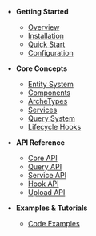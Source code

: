 - **Getting Started**
  - [Overview](README.md)
  - [Installation](getting-started.md)
  - [Quick Start](getting-started.md#quick-start)
  - [Configuration](getting-started.md#configuration)

- **Core Concepts**
  - [Entity System](core-concepts/entity.md)
  - [Components](core-concepts/components.md)
  - [ArcheTypes](core-concepts/archetypes.md)
  - [Services](core-concepts/services.md)
  - [Query System](core-concepts/query.md)
  - [Lifecycle Hooks](core-concepts/hooks.md)

- **API Reference**
  - [Core API](api/core.md)
  - [Query API](api/query.md)
  - [Service API](api/service.md)
  - [Hook API](api/hooks.md)
  - [Upload API](api/upload.md)

- **Examples & Tutorials**
  - [Code Examples](examples/code-examples.md)
